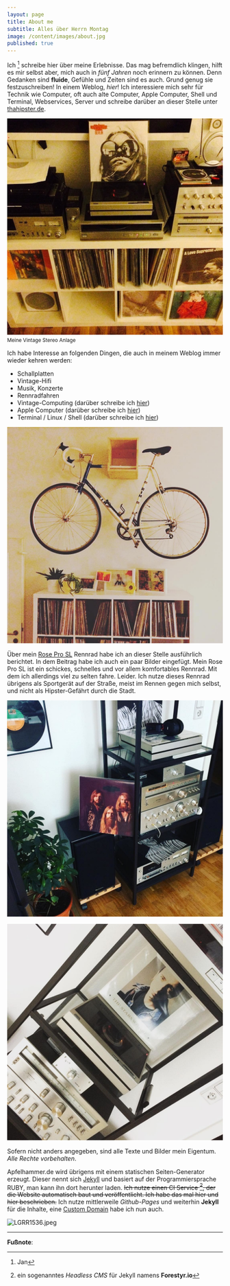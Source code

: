 ```yaml
---
layout: page
title: About me
subtitle: Alles über Herrn Montag
image: /content/images/about.jpg
published: true
---
```


Ich [^1] schreibe hier über meine Erlebnisse. Das mag befremdlich klingen, hilft es mir selbst aber, mich auch in *fünf Jahren* noch erinnern zu können. Denn Gedanken sind **fluide**, Gefühle und Zeiten sind es auch. Grund genug sie festzuschreiben! In einem Weblog, *hier*! Ich interessiere mich sehr für Technik wie Computer, oft auch alte Computer, Apple Computer, Shell und Terminal, Webservices, Server und schreibe darüber an dieser Stelle unter [thahipster.de](https://thahipster.de).

![Stereoanlage](/assets/about/stereo1.jpg)
<small>Meine Vintage Stereo Anlage</small>

Ich habe Interesse an folgenden Dingen, die auch in meinem Weblog immer wieder kehren werden:

- Schallplatten
- Vintage-Hifi
- Musik, Konzerte
- Rennradfahren
- Vintage-Computing (darüber schreibe ich [hier](https://thafaker.de/atari-1040-st-in-2018/))
- Apple Computer (darüber schreibe ich [hier](https://thafaker.de/tag/bigmac/))
- Terminal / Linux / Shell (darüber schreibe ich [hier](https://www.thafaker.de/tag/terminal/))

![Vintage Rennrad](/assets/about/rennrad.jpg)

Über mein [Rose Pro SL](/2016/10/01/rennrad-rose-pro-sl-3000/) Rennrad habe ich an dieser Stelle ausführlich berichtet. In dem Beitrag habe ich auch ein paar Bilder eingefügt. Mein Rose Pro SL ist ein schickes, schnelles und vor allem komfortables Rennrad. Mit dem ich allerdings viel zu selten fahre. Leider. Ich nutze dieses Rennrad übrigens als Sportgerät auf der Straße, meist im Rennen gegen mich selbst, und nicht als Hipster-Gefährt durch die Stadt.

![Stereoanlage](/assets/about/stereo2.jpg)

![Stereoanlage](/assets/about/stereo3.jpg)

Sofern nicht anders angegeben, sind alle Texte und Bilder mein Eigentum. *Alle Rechte vorbehalten*.

Apfelhammer.de wird übrigens mit einem statischen Seiten-Generator erzeugt. Dieser nennt sich [Jekyll](http://jekyllrb.com) und basiert auf der Programmiersprache RUBY, man kann ihn dort herunter laden. <strike>Ich nutze einen CI Service [^2], der die Website automatisch baut und veröffentlicht. Ich habe das mal hier und hier beschrieben.</strike> Ich nutze mittlerweile *Github-Pages* und weiterhin **Jekyll** für die Inhalte, eine [Custom Domain](http://janmontag.de) habe ich nun auch.

![LGRR1536.jpeg]({{site.baseurl}}/img/LGRR1536.jpeg)

---

**Fußnote**:

[^1]: Jan
[^2]: ein sogenanntes *Headless CMS* für Jekyll namens **Forestyr.io**
